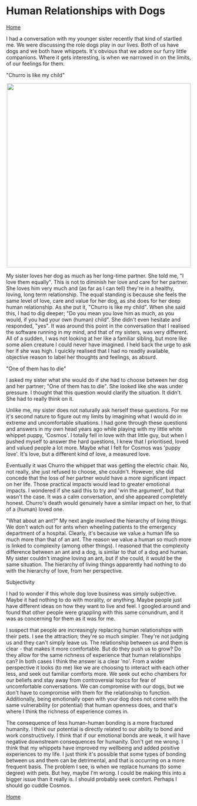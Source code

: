 # Human Relationships with Dogs
[Home](../../index.md)

I had a conversation with my younger sister recently that kind of startled me. We were discussing the role dogs play in our lives. Both of us have dogs and we both have whippets. It's obvious that we adore our furry little companions. Where it gets interesting, is when we narrowed in on the limits, of our feelings for them.

"Churro is like my child"

<p align="center">
<img src="whippets.png" width="500">
</p>

My sister loves her dog as much as her long-time partner. She told me, "I love them equally". This is not to diminish her love and care for her partner. She loves him very much and (as far as I can tell) they're in a healthy, loving, long term relationship. The equal standing is because she feels the same level of love, care and value for her dog, as she does for her deep human relationship. As she put it, "Churro is like my child". When she said this, I had to dig deeper; "Do you mean you love him as much, as you would, if you had your own (human) child". She didn't even hesitate and responded, "yes". It was around this point in the conversation that I realised the software running in my mind, and that of my sisters, was very different. All of a sudden, I was not looking at her like a familiar sibling, but more like some alien creature I could never have imagined. I held back the urge to ask her if she was high. I quickly realised that I had no readily available, objective reason to label her thoughts and feelings, as absurd.

"One of them has to die"

I asked my sister what she would do if she had to choose between her dog and her partner; "One of them has to die". She looked like she was under pressure. I thought that this question would clarify the situation. It didn't. She had to really think on it. 

Unlike me, my sister does not naturally ask herself these questions. For me it's second nature to figure out my limits by imagining what I would do in extreme and uncomfortable situations. I had gone through these questions and answers in my own head years ago while playing with my little white whippet puppy, 'Cosmos'. I totally fell in love with that little guy, but when I pushed myself to answer the hard questions, I knew that I prioritised, loved and valued people a lot more. Maybe what I felt for Cosmos was 'puppy love'. It's love, but a different kind of love, a measured love.

Eventually it was Churro the whippet that was getting the electric chair. No, not really, she just refused to choose, she couldn't. However, she did concede that the loss of her partner would have a more significant impact on her life. Those practical impacts would lead to greater emotional impacts. I wondered if she said this to try and 'win the argument', but that wasn't the case. It was a calm conversation, and she appeared completely honest. Churro's death would genuinely have a similar impact on her, to that of a (human) loved one.

"What about an ant?"
My next angle involved the hierarchy of living things. We don't watch out for ants when wheeling patients to the emergency department of a hospital. Clearly, it's because we value a human life so much more than that of an ant. The reason we value a human so much more is linked to complexity (among other things). I reasoned that the complexity difference between an ant and a dog, is similar to that of a dog and human. My sister couldn't imagine loving an ant, but if she could, it would be the same situation. The hierarchy of living things apparently had nothing to do with the hierarchy of love, from her perspective.

Subjectivity

I had to wonder if this whole dog love business was simply subjective. Maybe it had nothing to do with morality, or anything. Maybe people just have different ideas on how they want to live and feel. I googled around and found that other people were grappling with this same conundrum, and it was as concerning for them as it was for me.

I suspect that people are increasingly replacing human relationships with their pets. I see the attraction; they're so much simpler. They're not judging us and they can't simply leave us. The relationship between us and them is clear - that makes it more comfortable. But do they push us to grow? Do they allow for the same richness of experience that human relationships can? In both cases I think the answer is a clear 'no'. From a wider perspective it looks (to me) like we are choosing to interact with each other less, and seek out familiar comforts more. We seek out echo chambers for our beliefs and stay away from controversial topics for fear of uncomfortable conversations. We can compromise with our dogs, but we don't have to compromise with them for the relationship to function. Additionally, being emotionally open with your dog does not come with the same vulnerability (or potential) that human openness does, and that's where I think the richness of experience comes in.

The consequence of less human-human bonding is a more fractured humanity. I think our potential is directly related to our ability to bond and work constructively. I think that if our emotional bonds are weak, it will have negative downstream consequences for humanity. Don't get me wrong. I think that my whippets have improved my wellbeing and added positive experiences to my life. I just think it's possible that some types of bonding between us and them can be detrimental, and that is occurring on a more frequent basis. The problem I see, is when we replace humans (to some degree) with pets. But hey, maybe I'm wrong. I could be making this into a bigger issue than it really is. I should probably seek comfort. Perhaps I should go cuddle Cosmos.

[Home](../../index.md)
